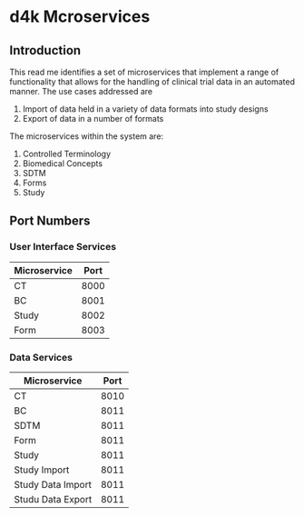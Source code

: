 # d4k Mcroservices

## Introduction
This read me identifies a set of microservices that implement a range of functionality that allows for the handling of clinical trial data in an automated manner. The use cases addressed are

1. Import of data held in a variety of data formats into study designs
3. Export of data in a number of formats

The microservices within the system are:

1. Controlled Terminology
2. Biomedical Concepts
3. SDTM
4. Forms
5. Study


## Port Numbers

### User Interface Services

| Microservice | Port |
| ------------- | ------------- |
| CT | 8000 |
| BC | 8001 |
| Study | 8002 |
| Form | 8003 |

### Data Services

| Microservice | Port |
| ------------- | ------------- |
| CT | 8010 |
| BC | 8011 |
| SDTM | 8011 |
| Form | 8011 |
| Study | 8011 |
| Study Import | 8011 |
| Study Data Import | 8011 |
| Studu Data Export | 8011 |
